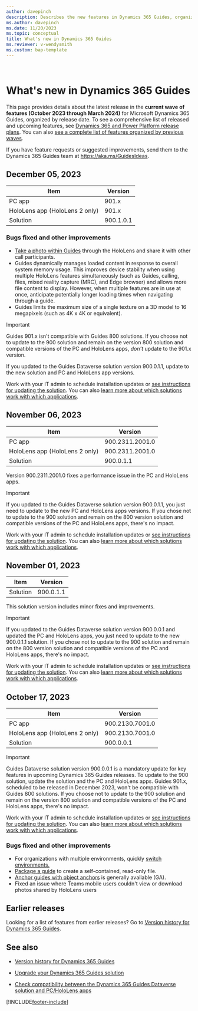```yaml
---
author: davepinch
description: Describes the new features in Dynamics 365 Guides, organized by release date.
ms.author: davepinch
ms.date: 11/20/2023
ms.topic: conceptual
title: What's new in Dynamics 365 Guides
ms.reviewer: v-wendysmith
ms.custom: bap-template
---
```


<br />
<!--Keep line break for proper in-app rendering!-->
<!---All links must be in "a hrefs" in order for this page to render correctly in the app!-->

# What's new in Dynamics 365 Guides

This page provides details about the latest release in the **current wave of features (October 2023 through March 2024)** for Microsoft Dynamics 365 Guides, organized by release date. To see a comprehensive list of released and upcoming features, see <a href="/dynamics365/release-plans/" target="_blank">Dynamics 365 and Power Platform release plans</a>. You can also <a href="/dynamics365/mixed-reality/guides/version-history" target="_blank">see a complete list of features organized by previous waves</a>.

If you have feature requests or suggested improvements, send them to the Dynamics 365 Guides team at <a href="https://aka.ms/GuidesIdeas" target="_blank">https://aka.ms/GuidesIdeas</a>.

## December 05, 2023

|Item|Version|
|-------------------------|--------------------------------|
|PC app| 901.x |
|HoloLens app (HoloLens 2 only)| 901.x  |
|Solution| 900.1.0.1 |

### Bugs fixed and other improvements

- <a href="/dynamics365/mixed-reality/guides/calling-photos" target="blank">Take a photo within Guides</a> through the HoloLens and share it with other call participants</a>.
- Guides dynamically manages loaded content in response to overall system memory usage. This improves device stability when using multiple HoloLens features simultaneously (such as Guides, calling, files, mixed reality capture (MRC), and Edge browser) and allows more file content to display. However, when multiple features are in use at once, anticipate potentially longer loading times when navigating through a guide.
- Guides limits the maximum size of a single texture on a 3D model to 16 megapixels (such as 4K x 4K or equivalent).

> [!IMPORTANT]
> Guides 901.x isn't compatible with Guides 800 solutions. If you choose not to update to the 900 solution and remain on the version 800 solution and compatible versions of the PC and HoloLens apps, *don't* update to the 901.x version.
>
> If you updated to the Guides Dataverse solution version 900.0.1.1, update to the new solution and PC and HoloLens app versions.
>
> Work with your IT admin to schedule installation updates or <a href="/dynamics365/mixed-reality/guides/upgrade" target="_blank">see instructions for updating the solution</a>. You can also [learn more about which solutions work with which applications](admin-apps-solution-compatibility.md).

## November 06, 2023

|Item|Version|
|-------------------------|--------------------------------|
|PC app| 900.2311.2001.0 |
|HoloLens app (HoloLens 2 only)| 900.2311.2001.0  |
|Solution| 900.0.1.1 |

Version 900.2311.2001.0 fixes a performance issue in the PC and HoloLens apps.

> [!IMPORTANT]
> If you updated to the Guides Dataverse solution version 900.0.1.1, you just need to update to the new  PC and HoloLens apps versions. If you chose not to update to the 900 solution and remain on the 800 version solution and compatible versions of the PC and HoloLens apps, there's no impact.
>
> Work with your IT admin to schedule installation updates or <a href="/dynamics365/mixed-reality/guides/upgrade" target="_blank">see instructions for updating the solution</a>. You can also [learn more about which solutions work with which applications](admin-apps-solution-compatibility.md).

## November 01, 2023

|Item|Version|
|-------------------------|--------------------------------|
|Solution| 900.0.1.1 |

This solution version includes minor fixes and improvements.

> [!IMPORTANT]
> If you updated to the Guides Dataverse solution version 900.0.0.1 and updated the PC and HoloLens apps, you just need to update to the new 900.0.1.1 solution. If you chose not to update to the 900 solution and remain on the 800 version solution and compatible versions of the PC and HoloLens apps, there's no impact.
>
> Work with your IT admin to schedule installation updates or <a href="/dynamics365/mixed-reality/guides/upgrade" target="_blank">see instructions for updating the solution</a>. You can also [learn more about which solutions work with which applications](admin-apps-solution-compatibility.md).

## October 17, 2023

|Item|Version|
|-------------------------|--------------------------------|
|PC app| 900.2130.7001.0 |
|HoloLens app (HoloLens 2 only)| 900.2130.7001.0 |
|Solution| 900.0.0.1 |

> [!IMPORTANT]
> Guides Dataverse solution version 900.0.0.1 is a mandatory update for key features in upcoming Dynamics 365 Guides releases. To update to the 900 solution, update the solution and the PC and HoloLens apps. Guides 901.x, scheduled to be released in December 2023, won't be compatible with Guides 800 solutions. If you choose not to update to the 900 solution and remain on the version 800 solution and compatible versions of the PC and HoloLens apps, there's no impact.
>
> Work with your IT admin to schedule installation updates or <a href="/dynamics365/mixed-reality/guides/upgrade" target="_blank">see instructions for updating the solution</a>. You can also [learn more about which solutions work with which applications](admin-apps-solution-compatibility.md).

### Bugs fixed and other improvements

- For organizations with multiple environments, quickly <a href="/dynamics365/mixed-reality/guides/switch-environment" target="blank">switch environments.</a>
- <a href="/dynamics365/mixed-reality/guides/package-a-guide" target="blank">Package a guide</a> to create a self-contained, read-only file.
- <a href="/dynamics365/mixed-reality/guides/pc-app-anchor-azure-object" target="blank">Anchor guides with object anchors</a> is generally available (GA).
- Fixed an issue where Teams mobile users couldn't view or download photos shared by HoloLens users

## Earlier releases

Looking for a list of features from earlier releases? Go to <a href="/dynamics365/mixed-reality/guides/version-history" target="_blank">Version history for Dynamics 365 Guides</a>.

## See also

- <a href="/dynamics365/mixed-reality/guides/version-history" target="_blank">Version history for Dynamics 365 Guides</a>

- <a href="/dynamics365/mixed-reality/guides/upgrade" target="_blank">Upgrade your Dynamics 365 Guides solution</a>

- <a href="/dynamics365/mixed-reality/guides/admin-apps-solution-compatibility" target="_blank">Check compatibility between the Dynamics 365 Guides Dataverse solution and PC/HoloLens apps</a>



[!INCLUDE[footer-include](../includes/footer-banner.md)]
